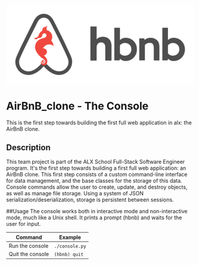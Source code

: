 ![hbnb logo](img/65f4a1dd9c51265f49d0.png)
# AirBnB_clone - The Console
This is the first step towards building the first full web application in alx: the AirBnB clone. 

## Description
This team project is part of the ALX School Full-Stack Software Engineer program. It's the first step towards building a first full web application: an AirBnB clone. This first step consists of a custom command-line interface for data management, and the base classes for the storage of this data. Console commands allow the user to create, update, and destroy objects, as well as manage file storage. Using a system of JSON serialization/deserialization, storage is persistent between sessions.

##Usage
The console works both in interactive mode and non-interactive mode, much like a Unix shell. It prints a prompt (hbnb) and waits for the user for input.

| Command | Example |
|---------|---------|
| Run the console | `./console.py` |
| Quit the console | `(hbnb) quit` |
